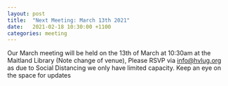 ```yaml
---
layout: post
title:  "Next Meeting: March 13th 2021"
date:   2021-02-18 10:30:00 +1100
categories: meeting
---
```


Our March meeting will be held on the 13th of March at 10:30am at the Maitland Library (Note change of venue),
Please RSVP via [info@hvlug.org](mailto:info@hvlug.org) as due to Social Distancing we only have limited capacity.
Keep an eye on the space for updates